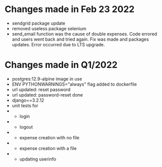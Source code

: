 # Changes made in Feb 23 2022

- sendgrid package update
- removed useless package selenium
- send_email function was the cause of double expenses. Code errored and users went back and tried again. Fix was made and packages updates. Error occurred due to LTS upgrade.

# Changes made in Q1/2022

- postgres:12.9-alpine image in use
- ENV PYTHONWARNINGS="always" flag added to dockerfile
- url updated: reset password
- url updated: password-reset done
- django==3.2.12
- unit tests for
- - login
- - logout
- - expense creation with no file
- - expense creation with a file
- - updating userinfo
